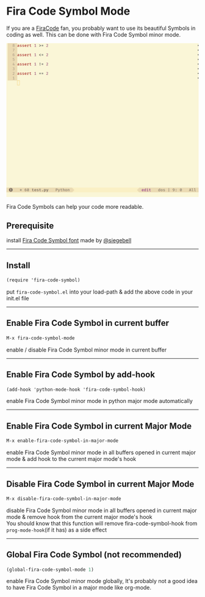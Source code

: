 # Fira Code Symbol Mode

If you are a [FiraCode](https://github.com/tonsky/FiraCode) fan, you probably want to use its beautiful Symbols in coding as well. This can be done with Fira Code Symbol minor mode.

![demo](./demo/demo.gif)

Fira Code Symbols can help your code more readable.

## Prerequisite

install [Fira Code Symbol font](https://github.com/tonsky/FiraCode/files/412440/FiraCode-Regular-Symbol.zip) made by [@siegebell](https://github.com/siegebell)

---

## Install

~~~scheme
(require 'fira-code-symbol)
~~~

put `fira-code-symbol.el` into  your load-path & add the above code in your init.el file

---

## Enable Fira Code Symbol in current buffer

~~~scheme
M-x fira-code-symbol-mode
~~~

enable / disable Fira Code Symbol minor mode in current buffer

---

## Enable Fira Code Symbol by add-hook

~~~scheme
(add-hook 'python-mode-hook 'fira-code-symbol-hook)
~~~

enable Fira Code Symbol minor mode in python major mode automatically

---

## Enable Fira Code Symbol in current Major Mode

~~~scheme
M-x enable-fira-code-symbol-in-major-mode
~~~
enable Fira Code Symbol minor mode in all buffers opened in current major mode & add hook to the current major mode's hook

---

## Disable Fira Code Symbol in current Major Mode

~~~scheme
M-x disable-fira-code-symbol-in-major-mode
~~~
disable Fira Code Symbol minor mode in all buffers opened in current major mode & remove hook from the current major mode's hook  
You should know that this function will remove fira-code-symbol-hook from `prog-mode-hook`(if it has) as a side effect

---

## Global Fira Code Symbol (not recommended)

~~~scheme
(global-fira-code-symbol-mode 1)
~~~

enable Fira Code Symbol minor mode globally, It's probably not a good idea to have  Fira Code Symbol in a major mode like org-mode.
